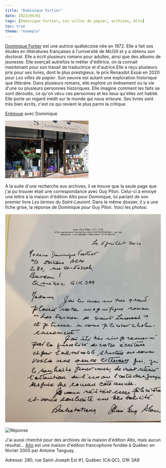 ```yaml
---
title: "Dominique Fortier"
date: 2023/04/01
tags: [Dominique Fortier, Les villes de papier, archives, Alto]
toc: true
theme: "exemple"
---
```

[Dominique Fortier](https://fr.wikipedia.org/wiki/Dominique_Fortier) est une autrice québécoise née en 1972. Elle a fait ses études en littératures françaises à l'université de McGill et y a obtenu son doctorat. Elle a écrit plusieurs romans pour adultes, ainsi que des albums de jeunesse. Elle exerçait autrefois le métier d'éditrice, on la connait maintenant pour son travail de traductrice et d'autrice.Elle a reçu plusieurs prix pour ses livres, dont le plus prestigieux, le prix Renaudot Essai en 2020 pour *Les villes de papier*. Son oeuvre est autant une exploration historique que littéraire. Dans plusieurs romans, elle explore un événement ou la vie d'une ou plusieurs personnes historiques. Elle imagine comment les faits se sont déroulés, ce qu'on vécu ces personnes et les lieux qu'elles ont habité. Elle porte un regard inédit sur le monde qui nous entoure. Ses livres sont très bien écrits, c'est ce qui revient le plus parmi la critique. 

[Entrevue](https://www.erudit.org/en/journals/nb/2019-n153-nb04309/90024ac.pdf) avec Dominique

![image](/static/images/Librairie.jpg)

À la suite d'une recherche aux archives, il se trouve que la seule page que j'ai pu trouver était une correspondance avec Guy Pilon. Celui-ci a envoyé une lettre à la maison d'édition Alto pour Dominique, lui parlant de son premier livre *Les larmes du Saint-Laurent*. Dans le même dossier, il y a une fiche grise, la réponse de Dominique pour Guy Pilon. Voici les photos: 

![lettre](/static/images/Lettre%20de%20Guy%20Pilon.jpg)

![Réponse](/static/images/Réponse%20de%20D.F..jpg)

J'ai aussi cherché pour des archives de la maison d'édition Alto, mais aucun résultat...
[Alto](https://fr.wikipedia.org/wiki/%C3%89ditions_Alto) est une maison d'édition francophone fondée à Québec en février 2005 par Antoine Tanguay.

Adresse: 280, rue Saint-Joseph Est #1, Québec (CA:QC), G1K 3A9

